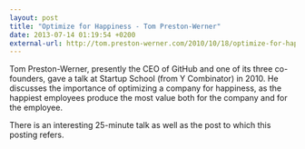 ```yaml
---
layout: post
title: "Optimize for Happiness - Tom Preston-Werner"
date: 2013-07-14 01:19:54 +0200
external-url: http://tom.preston-werner.com/2010/10/18/optimize-for-happiness.html
---
```


Tom Preston-Werner, presently the CEO of GitHub and one of its three
co-founders, gave a talk at Startup School (from Y Combinator) in 2010. He
discusses the importance of optimizing a company for happiness, as the happiest
employees produce the most value both for the company and for the employee.

There is an interesting 25-minute talk as well as the post to which this posting
refers.
